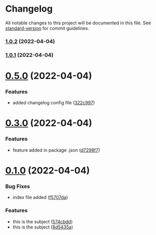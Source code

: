 # Changelog

All notable changes to this project will be documented in this file. See [standard-version](https://github.com/conventional-changelog/standard-version) for commit guidelines.

### [1.0.2](https://github.com/matakltm-code/testing-github-features/compare/v1.0.1...v1.0.2) (2022-04-04)

### [1.0.1](https://github.com/matakltm-code/testing-github-features/compare/v0.5.0...v1.0.1) (2022-04-04)

# [0.5.0](https://github.com/matakltm-code/testing-github-features/compare/v0.3.0...v0.5.0) (2022-04-04)


### Features

* added changelog config file ([322c997](https://github.com/matakltm-code/testing-github-features/commit/322c9975722529c4e8709e85aa576521ca25ebea))



# [0.3.0](https://github.com/matakltm-code/testing-github-features/compare/v0.1.0...v0.3.0) (2022-04-04)


### Features

* feature added in package .json ([d7298f7](https://github.com/matakltm-code/testing-github-features/commit/d7298f71bc9a44b7ef2b2025986c9cd1ec98d28e))



# [0.1.0](https://github.com/matakltm-code/testing-github-features/compare/f5707da45a1080955f2f56eb3257707bd1fcc27a...v0.1.0) (2022-04-04)


### Bug Fixes

* index file added ([f5707da](https://github.com/matakltm-code/testing-github-features/commit/f5707da45a1080955f2f56eb3257707bd1fcc27a))


### Features

* this is the subject ([574cbdd](https://github.com/matakltm-code/testing-github-features/commit/574cbdd4377984c26c6e3ed5f0d57f4f9b0ebd86))
* this is the subject ([8d5435a](https://github.com/matakltm-code/testing-github-features/commit/8d5435a4eb632fab6a6586528371e810cabba650))



